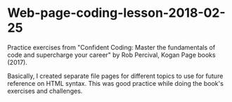 # Web-page-coding-lesson-2018-02-25
Practice exercises from "Confident Coding: Master the fundamentals of code and supercharge your career" by Rob Percival, Kogan Page books (2017).

Basically, I created separate file pages for different topics to use for future reference on HTML syntax. This was good practice while doing the book's exercises and challenges.
